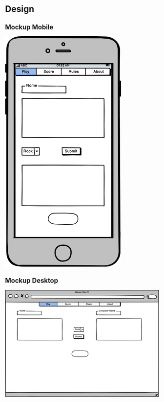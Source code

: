 # Design

## Mockup Mobile
![Mobile Mockup](Mobile.png)

## Mockup Desktop
![Desktop Mockup](Desktop.png)
